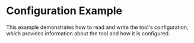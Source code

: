 # Configuration Example
This example demonstrates how to read and write the tool's configuration, which provides information about the tool and how it is configured. 
